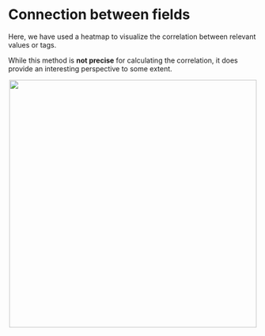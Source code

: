 # Connection between fields

Here, we have used a heatmap to visualize the correlation between relevant values or tags. 

While this method is **not precise** for calculating the correlation, it does provide an interesting perspective to some extent.
<p align="center">
<img src="heatmap.png" width="500" height="500" style="text-align:center"/>
</p>
